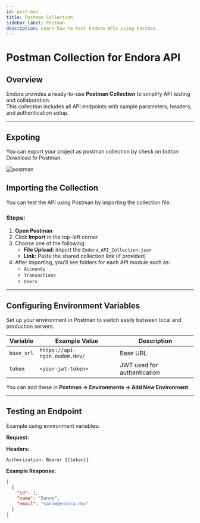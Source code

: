 ```yaml
---
id: post-man
title: Postman Collection
sidebar_label: Postman
description: Learn how to test Endora APIs using Postman.
---
```


# Postman Collection for Endora API

## Overview
Endora provides a ready-to-use **Postman Collection** to simplify API testing and collaboration.  
This collection includes all API endpoints with sample parameters, headers, and authentication setup.

---
## Expoting 

You can export your project as postman collection by check on button Download fo Postman 

![postman](/img/postman.png)


## Importing the Collection

You can test the API using Postman by importing the collection file.

###  Steps:
1. **Open Postman**
2. Click **Import** in the top-left corner
3. Choose one of the following:
   - **File Upload:** Import the `Endora_API_Collection.json`
   - **Link:** Paste the shared collection link (if provided)
4. After importing, you’ll see folders for each API module such as:
   - `Accounts`
   - `Transactions`
   - `Users`

---

##  Configuring Environment Variables

Set up your environment in Postman to switch easily between local and production servers.

| Variable | Example Value | Description |
|-----------|----------------|-------------|
| `base_url` | `https://api-ngin.oudom.dev/` | Base URL |
| `token` | `<your-jwt-token>` | JWT used for authentication |

You can add these in **Postman → Environments → Add New Environment**.

---

##  Testing an Endpoint

Example using environment variables:

**Request:**

**Headers:**
```
Authorization: Bearer {{token}}
```


**Example Response:**
```json
[
  {
    "id": 1,
    "name": "Sanom",
    "email": "sanom@endora.dev"
  }
]

